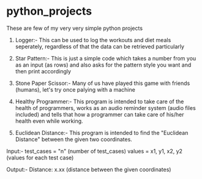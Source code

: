 # python_projects
These are few of my very very simple python projects

1. Logger:- This can be used to log the workouts and diet meals seperately, regardless of that the data can be retrieved particularly

2. Star Pattern:- This is just a simple code which takes a number from you as an input (as rows) and also asks for the pattern style you want and then print accordingly

3. Stone Paper Scissor:- Many of us have played this game with friends (humans), let's try once palying with a machine

4. Healthy Programmer:- This program is intended to take care of the health of programmers, works as an audio reminder system (audio files included) and tells that how a programmer can take care of his/her health even while working.

5. Euclidean Distance:- This program is intended to find the "Euclidean Distance" between the given two coordinates.

  Input:- 
  test_cases = "n" (number of test_cases)
  values = x1, y1, x2, y2 (values for each test case)

  Output:-
  Distance: x.xx (distance between the given coordinates)
